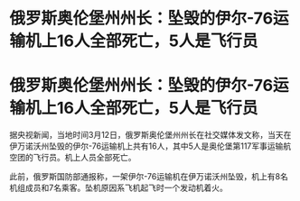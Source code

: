 # 俄罗斯奥伦堡州州长：坠毁的伊尔-76运输机上16人全部死亡，5人是飞行员

# 俄罗斯奥伦堡州州长：坠毁的伊尔-76运输机上16人全部死亡，5人是飞行员

据央视新闻，当地时间3月12日，俄罗斯奥伦堡州州长在社交媒体发文称，当天在伊万诺沃州坠毁的伊尔-76运输机上共有16人，其中5人是奥伦堡第117军事运输航空团的飞行员。机上人员全部死亡。

此前，俄罗斯国防部通报称，一架伊尔-76运输机在伊万诺沃州坠毁，机上有8名机组成员和7名乘客。坠机原因系飞机起飞时一个发动机着火。

